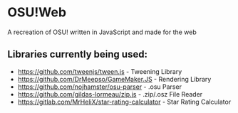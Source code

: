 # OSU!Web

A recreation of OSU! written in JavaScript and made for the web
  

## Libraries currently being used:
 - https://github.com/tweenjs/tween.js - Tweening Library
 - https://github.com/DrMeepso/GameMaker.JS - Rendering Library
 - https://github.com/nojhamster/osu-parser - .osu Parser
 - https://github.com/gildas-lormeau/zip.js - .zip/.osz File Reader
 - https://gitlab.com/MrHeliX/star-rating-calculator - Star Rating Calculator
